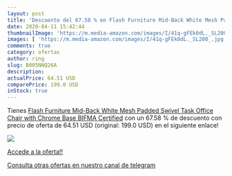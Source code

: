 ```yaml
---
layout: post
title: 'Descuento del 67.58 % en Flash Furniture Mid-Back White Mesh Padd'
date: 2020-04-11 15:42:44
thumbnailImage: 'https://m.media-amazon.com/images/I/41q-gFEk0dL._SL200_.jpg'
images: [ 'https://m.media-amazon.com/images/I/41q-gFEk0dL._SL200_.jpg' ]
comments: true
category: ofertas
author: ring
slug: B005NNQ26A
description:
actualPrice: 64.51 USD
comparePrice: 199.0 USD
inStock: true
---
```


Tienes [Flash Furniture Mid-Back White Mesh Padded Swivel Task Office Chair with Chrome Base  BIFMA Certified](https://www.amazon.com/dp/B005NNQ26A/?tag=redken08-20) con un 67.58 % de descuento con precio de oferta de 64.51 USD (original: 199.0 USD) en el siguiente enlace!

[![](https://m.media-amazon.com/images/I/41q-gFEk0dL._SL200_.jpg)](https://www.amazon.com/dp/B005NNQ26A/?tag=redken08-20)

[Accede a la oferta!!](https://www.amazon.com/dp/B005NNQ26A/?tag=redken08-20)

[Consulta otras ofertas en nuestro canal de telegram](https://t.me/s/ofertas25)
